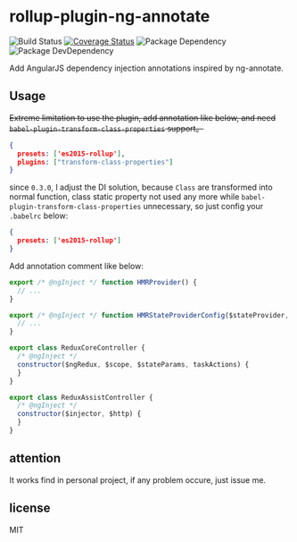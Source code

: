 # rollup-plugin-ng-annotate
![Build Status](https://img.shields.io/travis/bornkiller/rollup-plugin-ng-annotate/master.svg?style=flat)
[![Coverage Status](https://coveralls.io/repos/github/bornkiller/rollup-plugin-ng-annotate/badge.svg?branch=master)](https://coveralls.io/github/bornkiller/rollup-plugin-ng-annotate?branch=master)
![Package Dependency](https://david-dm.org/bornkiller/rollup-plugin-ng-annotate.svg?style=flat)
![Package DevDependency](https://david-dm.org/bornkiller/rollup-plugin-ng-annotate/dev-status.svg?style=flat)

Add AngularJS dependency injection annotations inspired by ng-annotate. 

## Usage
~~Extreme limitation to use the plugin, add annotation like below, and need `babel-plugin-transform-class-properties` support。~~

```json
{
  presets: ['es2015-rollup'],
  plugins: ["transform-class-properties"]
}
```

since `0.3.0`, I adjust the DI solution, because `Class` are transformed into normal function, class static property not used any more while `babel-plugin-transform-class-properties` unnecessary, so just config your `.babelrc` below: 

```json
{
  presets: ['es2015-rollup']
}
```

Add annotation comment like below:

```javascript
export /* @ngInject */ function HMRProvider() {
  // ...
}

export /* @ngInject */ function HMRStateProviderConfig($stateProvider, $hmrProvider) {
  // ...
}
```

```javascript
export class ReduxCoreController {
  /* @ngInject */
  constructor($ngRedux, $scope, $stateParams, taskActions) {
  }
}

export class ReduxAssistController {
  /* @ngInject */
  constructor($injector, $http) {
  }
}
```

## attention
It works find in personal project, if any problem occure, just issue me.

## license
MIT

